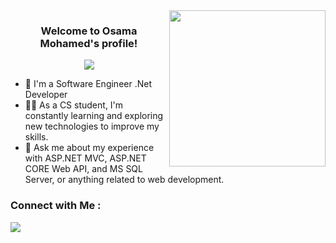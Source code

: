 
<img width="250" align="right" src="https://c.tenor.com/_DOBjnGspYAAAAAM/code-coding.gif">

<h3 align="center">
  Welcome to Osama Mohamed's profile!
</h3>

<!-- Typing SVG by DenverCoder1 - https://github.com/DenverCoder1/readme-typing-svg -->
<p align="center">
  <a href="https://github.com/DenverCoder1/readme-typing-svg"><img src="https://readme-typing-svg.herokuapp.com/?lines=Backend%20.Net%20Developer;Always%20learning%20new%20things&font=Fira%20Code&center=true&width=440&height=45&color=f75c7e&vCenter=true&size=22"></a>
</p> 

- 🏢 I'm a Software Engineer .Net Developer
- 👨‍💻 As a CS student, I'm constantly learning and exploring new technologies to improve my skills.
- 💬 Ask me about my experience with ASP.NET MVC, ASP.NET CORE Web API, and MS SQL Server, or anything related to web development.


### Connect with Me :

<a href="https://www.linkedin.com/in/osama-mohamed-6a5084232/" target="_blank"><img src="https://img.shields.io/badge/-Osama%20Mohamed-0077B5?style=for-the-badge&logo=Linkedin&logoColor=white"/></a>




